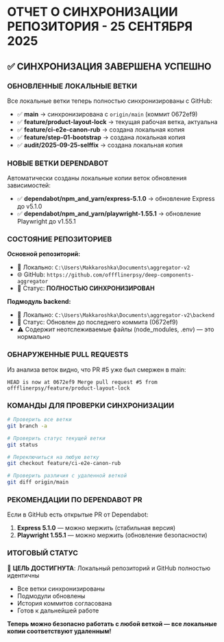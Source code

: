 # ОТЧЕТ О СИНХРОНИЗАЦИИ РЕПОЗИТОРИЯ - 25 СЕНТЯБРЯ 2025

## ✅ СИНХРОНИЗАЦИЯ ЗАВЕРШЕНА УСПЕШНО

### ОБНОВЛЕННЫЕ ЛОКАЛЬНЫЕ ВЕТКИ
Все локальные ветки теперь полностью синхронизированы с GitHub:

- ✅ **main** → синхронизирована с `origin/main` (коммит 0672ef9)
- ✅ **feature/product-layout-lock** → текущая рабочая ветка, актуальна
- ✅ **feature/ci-e2e-canon-rub** → создана локальная копия
- ✅ **feature/step-01-bootstrap** → создана локальная копия  
- ✅ **audit/2025-09-25-selffix** → создана локальная копия

### НОВЫЕ ВЕТКИ DEPENDABOT
Автоматически созданы локальные копии веток обновления зависимостей:
- ✅ **dependabot/npm_and_yarn/express-5.1.0** → обновление Express до v5.1.0
- ✅ **dependabot/npm_and_yarn/playwright-1.55.1** → обновление Playwright до v1.55.1

### СОСТОЯНИЕ РЕПОЗИТОРИЕВ
**Основной репозиторий:**
- 📂 Локально: `C:\Users\Makkaroshka\Documents\aggregator-v2`
- 🌐 GitHub: `https://github.com/offflinerpsy/deep-components-aggregator`
- 🔄 Статус: **ПОЛНОСТЬЮ СИНХРОНИЗИРОВАН**

**Подмодуль backend:**
- 📂 Локально: `C:\Users\Makkaroshka\Documents\aggregator-v2\backend`
- 🔄 Статус: Обновлен до последнего коммита (0672ef9)
- ⚠️ Содержит неотслеживаемые файлы (node_modules, .env) — это нормально

### ОБНАРУЖЕННЫЕ PULL REQUESTS
Из анализа веток видно, что PR #5 уже был смержен в main:
```
HEAD is now at 0672ef9 Merge pull request #5 from offflinerpsy/feature/product-layout-lock
```

### КОМАНДЫ ДЛЯ ПРОВЕРКИ СИНХРОНИЗАЦИИ
```bash
# Проверить все ветки
git branch -a

# Проверить статус текущей ветки  
git status

# Переключиться на любую ветку
git checkout feature/ci-e2e-canon-rub

# Проверить различия с удаленной веткой
git diff origin/main
```

### РЕКОМЕНДАЦИИ ПО DEPENDABOT PR
Если в GitHub есть открытые PR от Dependabot:
1. **Express 5.1.0** — можно мержить (стабильная версия)
2. **Playwright 1.55.1** — можно мержить (обновление безопасности)

### ИТОГОВЫЙ СТАТУС
🎯 **ЦЕЛЬ ДОСТИГНУТА**: Локальный репозиторий и GitHub полностью идентичны
- Все ветки синхронизированы
- Подмодули обновлены
- История коммитов согласована
- Готов к дальнейшей работе

**Теперь можно безопасно работать с любой веткой — все локальные копии соответствуют удаленным!**
